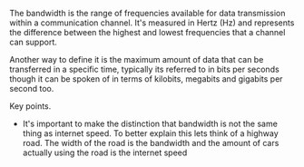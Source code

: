 The bandwidth is the range of frequencies available for data transmission within a communication channel. It's measured in Hertz (Hz) and represents the difference between the highest and lowest frequencies that a channel can support.

Another way to define it is the maximum amount of data that can be transferred in a specific time, typically its referred to in bits per seconds though it can be spoken of in terms of kilobits, megabits and gigabits per second too.

Key points.
- It's important to make the distinction that bandwidth is not the same thing as internet speed. To better explain this lets think of a highway road. The width of the road is the bandwidth and the amount of cars actually using the road is the internet speed